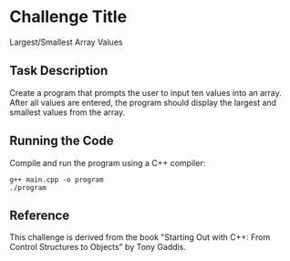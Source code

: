 # Challenge Title
Largest/Smallest Array Values

## Task Description
Create a program that prompts the user to input ten values into an array. After all values are entered, the program should display the largest and smallest values from the array.

## Running the Code
Compile and run the program using a C++ compiler:
```
g++ main.cpp -o program
./program
```

## Reference
This challenge is derived from the book "Starting Out with C++: From Control Structures to Objects" by Tony Gaddis.